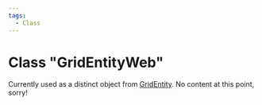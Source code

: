 ```yaml
---
tags:
  - Class
---
```

# Class "GridEntityWeb"

Currently used as a distinct object from [GridEntity](GridEntity.md). No content at this point, sorry!